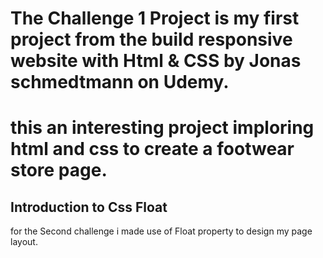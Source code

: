 # The Challenge 1 Project is my first project from the build responsive website with Html & CSS by Jonas schmedtmann on Udemy.
# this an interesting project imploring html and css to create a footwear store page.

## Introduction to Css Float
  for the Second challenge i made use of Float property to design my page layout.
